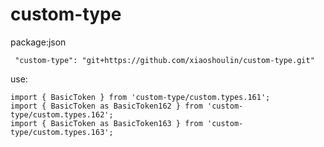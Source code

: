 # custom-type

package:json

     "custom-type": "git+https://github.com/xiaoshoulin/custom-type.git"

use:

    import { BasicToken } from 'custom-type/custom.types.161';
    import { BasicToken as BasicToken162 } from 'custom-type/custom.types.162';
    import { BasicToken as BasicToken163 } from 'custom-type/custom.types.163';
